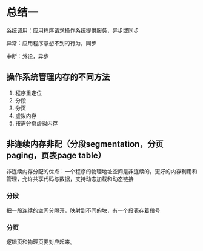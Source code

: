 # 总结一

系统调用：应用程序请求操作系统提供服务，异步或同步

异常：应用程序意想不到的行为，同步

中断：外设，异步

## 操作系统管理内存的不同方法

1. 程序重定位
2. 分段
3. 分页
4. 虚拟内存
5. 按需分页虚拟内存



## 非连续内存非配（分段segmentation，分页paging，页表page table）

非连续内存分配的优点：一个程序的物理地址空间是非连续的，更好的内存利用和管理，允许共享代码与数据，支持动态加载和动态链接

### 分段

把一段连续的空间分隔开，映射到不同的块，有一个段表存着段号

### 分页

逻辑页和物理页要对应起来。





